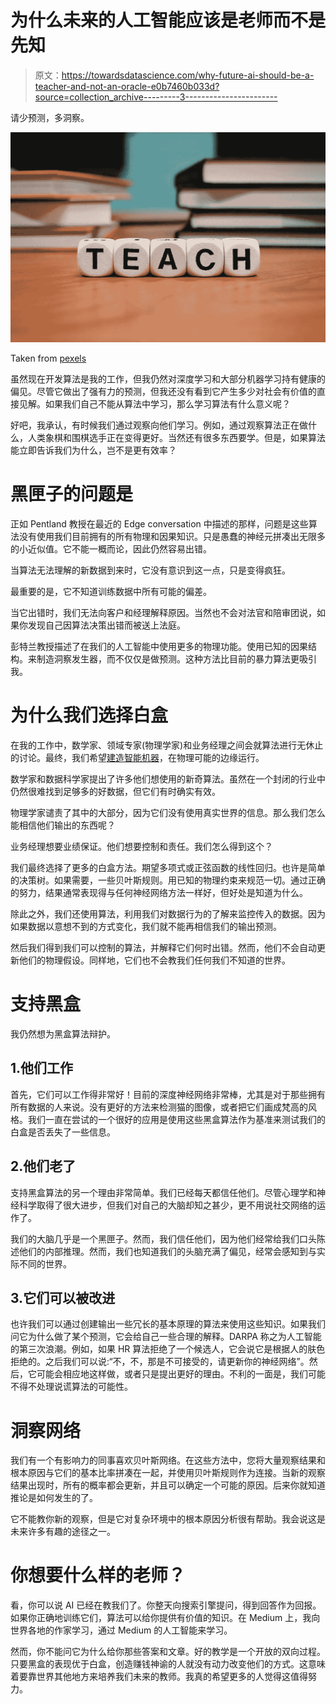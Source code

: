 # 为什么未来的人工智能应该是老师而不是先知

> 原文：<https://towardsdatascience.com/why-future-ai-should-be-a-teacher-and-not-an-oracle-e0b7460b033d?source=collection_archive---------3----------------------->

请少预测，多洞察。

![](img/67d2ef42737aa32fb9cb0c117b63b925.png)

Taken from [pexels](https://static.pexels.com/photos/301926/pexels-photo-301926.jpeg)

虽然现在开发算法是我的工作，但我仍然对深度学习和大部分机器学习持有健康的偏见。尽管它做出了强有力的预测，但我还没有看到它产生多少对社会有价值的直接见解。如果我们自己不能从算法中学习，那么学习算法有什么意义呢？

好吧，我承认，有时候我们通过观察向他们学习。例如，通过观察算法正在做什么，人类象棋和围棋选手正在变得更好。当然还有很多东西要学。但是，如果算法能立即告诉我们为什么，岂不是更有效率？

# 黑匣子的问题是

正如 Pentland 教授在最近的 Edge conversation 中描述的那样，问题是这些算法没有使用我们目前拥有的所有物理和因果知识。只是愚蠢的神经元拼凑出无限多的小近似值。它不能一概而论，因此仍然容易出错。

当算法无法理解的新数据到来时，它没有意识到这一点，只是变得疯狂。

最重要的是，它不知道训练数据中所有可能的偏差。

当它出错时，我们无法向客户和经理解释原因。当然也不会对法官和陪审团说，如果你发现自己因算法决策出错而被送上法庭。

彭特兰教授描述了在我们的人工智能中使用更多的物理功能。使用已知的因果结构。来制造洞察发生器，而不仅仅是做预测。这种方法比目前的暴力算法更吸引我。

# 为什么我们选择白盒

在我的工作中，数学家、领域专家(物理学家)和业务经理之间会就算法进行无休止的讨论。最终，我们希望[建造智能机器](https://www.asml.com/careers/working-at-asml/en/s32408?rid=42455)，在物理可能的边缘运行。

数学家和数据科学家提出了许多他们想使用的新奇算法。虽然在一个封闭的行业中仍然很难找到足够多的好数据，但它们有时确实有效。

物理学家谴责了其中的大部分，因为它们没有使用真实世界的信息。那么我们怎么能相信他们输出的东西呢？

业务经理想要业绩保证。他们想要控制和责任。我们怎么得到这个？

我们最终选择了更多的白盒方法。期望多项式或正弦函数的线性回归。也许是简单的决策树。如果需要，一些贝叶斯规则。用已知的物理约束来规范一切。通过正确的努力，结果通常表现得与任何神经网络方法一样好，但好处是知道为什么。

除此之外，我们还使用算法，利用我们对数据行为的了解来监控传入的数据。因为如果数据以意想不到的方式变化，我们就不能再相信我们的输出预测。

然后我们得到我们可以控制的算法，并解释它们何时出错。然而，他们不会自动更新他们的物理假设。同样地，它们也不会教我们任何我们不知道的世界。

# 支持黑盒

我仍然想为黑盒算法辩护。

## 1.他们工作

首先，它们可以工作得非常好！目前的深度神经网络非常棒，尤其是对于那些拥有所有数据的人来说。没有更好的方法来检测猫的图像，或者把它们画成梵高的风格。我们一直在尝试的一个很好的应用是使用这些黑盒算法作为基准来测试我们的白盒是否丢失了一些信息。

## 2.他们老了

支持黑盒算法的另一个理由非常简单。我们已经每天都信任他们。尽管心理学和神经科学取得了很大进步，但我们对自己的大脑却知之甚少，更不用说社交网络的运作了。

我们的大脑几乎是一个黑匣子。然而，我们信任他们，因为他们经常给我们口头陈述他们的内部推理。然而，我们也知道我们的头脑充满了偏见，经常会感知到与实际不同的世界。

## 3.它们可以被改进

也许我们可以通过创建输出一些冗长的基本原理的算法来使用这些知识。如果我们问它为什么做了某个预测，它会给自己一些合理的解释。DARPA 称之为人工智能的第三次浪潮。例如，如果 HR 算法拒绝了一个候选人，它会说它是根据人的肤色拒绝的。之后我们可以说:“不，不，那是不可接受的，请更新你的神经网络”。然后，它可能会相应地这样做，或者只是提出更好的理由。不利的一面是，我们可能不得不处理说谎算法的可能性。

# 洞察网络

我们有一个有影响力的同事喜欢贝叶斯网络。在这些方法中，您将大量观察结果和根本原因与它们的基本比率拼凑在一起，并使用贝叶斯规则作为连接。当新的观察结果出现时，所有的概率都会更新，并且可以确定一个可能的原因。后来你就知道推论是如何发生的了。

它不能教你新的观察，但是它对复杂环境中的根本原因分析很有帮助。我会说这是未来许多有趣的途径之一。

# 你想要什么样的老师？

看，你可以说 AI 已经在教我们了。你整天向搜索引擎提问，得到回答作为回报。如果你正确地训练它们，算法可以给你提供有价值的知识。在 Medium 上，我向世界各地的作家学习，通过 Medium 的人工智能来学习。

然而，你不能问它为什么给你那些答案和文章。好的教学是一个开放的双向过程。只要黑盒的表现优于白盒，创造赚钱神谕的人就没有动力改变他们的方式。这意味着要靠世界其他地方来培养我们未来的教师。我真的希望更多的人觉得这值得努力。